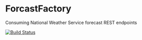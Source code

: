 # ForcastFactory
 Consuming National Weather Service forecast REST endpoints

[![Build Status](https://dev.azure.com/tibs007/tibs007/_apis/build/status/elrode.ForecastFactory?branchName=master)](https://dev.azure.com/tibs007/tibs007/_build/latest?definitionId=1&branchName=master)
